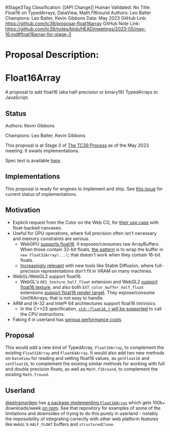 #Stage3Tag
Classification: [[API Change]]
Human Validated: No
Title: Float16 on TypedArrays, DataView, Math.f16round
Authors: Leo Balter
Champions: Leo Balter, Kevin Gibbons
Date: May 2023
GitHub Link: https://github.com/tc39/proposal-float16array
GitHub Note Link: https://github.com/tc39/notes/blob/HEAD/meetings/2023-05/may-16.md#float16array-for-stage-3

# Proposal Description:
# Float16Array

A proposal to add float16 (aka half-precision or binary16) TypedArrays to JavaScript.

## Status

Authors: Kevin Gibbons

Champions: Leo Balter, Kevin Gibbons

This proposal is at Stage 3 of [The TC39 Process](https://tc39.es/process-document/) as of the May 2023 meeting. It awaits implementations.

Spec text is available [here](https://tc39.es/proposal-float16array/).

## Implementations

This proposal is ready for engines to implement and ship. See [this issue](https://github.com/tc39/proposal-float16array/issues/7) for current status of implementations.

## Motivation

- Explicit request from the Color on the Web CG, for [their use case](https://github.com/w3c/ColorWeb-CG/blob/main/canvas_float.md) with float-backed canvases.
- Useful for GPU operations, where full precision often isn't necessary and memory constraints are serious.
  - WebGPU [supports float16](https://github.com/gpuweb/gpuweb/issues/2512). It exposes/consumes raw ArrayBuffers. When those contain 32-bit floats, [the pattern](https://gpuweb.github.io/gpuweb/explainer/#example-eed014f1) is to wrap the buffer in `new Float32Array(...)`; that doesn't work when they contain 16-bit floats.
  - [Increasingly relevant](https://github.com/huggingface/blog/blob/main/stable_diffusion.md) with new tools like Stable Diffusion, where full-precision representations don't fit in VRAM on many machines.
- WebGL/WebGL2 support float16.
  - WebGL's `OES_texture_half_float` extension and WebGL2 [support float16 texture](https://registry.khronos.org/webgl/extensions/OES_texture_half_float/), and also both `EXT_color_buffer_half_float` extensions [support float16 render target](https://registry.khronos.org/webgl/extensions/EXT_color_buffer_half_float/). They expose/consume Uint16Arrays; that is not easy to handle.
- ARM and IA-32 and Intel® 64 architectures support float16 intrinsics.
  - In the C++23 specification, [`std::float16_t` will be supported](https://en.cppreference.com/w/cpp/types/floating-point) to call the CPU instructions.
- Faking it in userland has [serious performance costs](https://github.com/petamoriken/float16/issues/781).

## Proposal

This would add a new kind of TypedArray, `Float16Array`, to complement the existing `Float32Array` and `Float64Array`. It would also add two new methods on `DataView` for reading and setting float16 values, as `getFloat16` and `setFloat16`, to complement the existing similar methods for working with full and double precision floats, as well as `Math.f16round`, to complement the existing `Math.fround`.

## Userland

[@petramoriken](https://github.com/petamoriken) has [a package implementing `Float16Array`](https://github.com/petamoriken/float16) which gets 100k+ downloads/week [on npm](https://www.npmjs.com/package/@petamoriken/float16). See that repository for examples of some of the limitations and downsides of trying to do this purely in userland - notably the impossibility of integrating correctly with other web platform features like `WebGL`'s `HALF_FLOAT` buffers and `structuredClone`.
